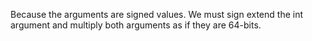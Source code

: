 Because the arguments are signed values. We must sign extend the int argument and multiply both arguments as if they are 64-bits.
